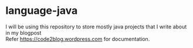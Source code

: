 # language-java
I will be using this repository to store mostly java projects that I write about in my blogpost <br /> 
Refer https://code2blog.wordpress.com for documentation. 

